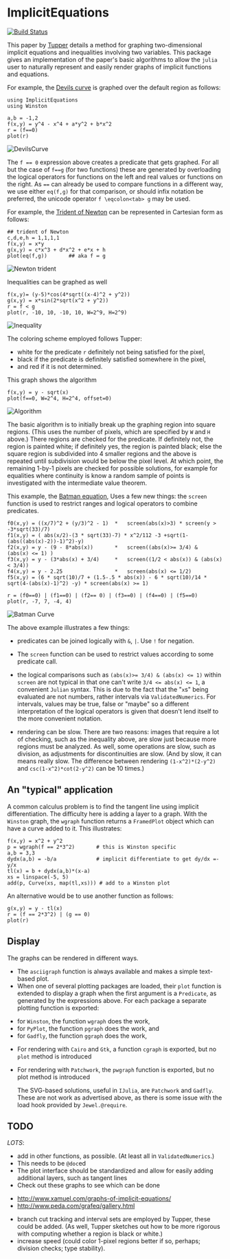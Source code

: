# ImplicitEquations

[![Build Status](https://travis-ci.org/jverzani/ImplicitEquations.jl.svg?branch=master)](https://travis-ci.org/jverzani/ImplicitEquations.jl)



This paper by
[Tupper](http://www.dgp.toronto.edu/people/mooncake/papers/SIGGRAPH2001_Tupper.pdf)
details a method for graphing two-dimensional implicit equations and
inequalities involving two variables. This package gives an
implementation of the  paper's basic algorithms to allow
the `julia` user to naturally represent and easily render graphs of
implicit functions and equations.



For example, the
[Devils curve](http://www-groups.dcs.st-and.ac.uk/~history/Curves/Devils.html)
is graphed over the default region as follows:

```
using ImplicitEquations
using Winston 

a,b = -1,2
f(x,y) = y^4 - x^4 + a*y^2 + b*x^2
r = (f==0)
plot(r)
```

![DevilsCurve](http://i.imgur.com/LChTzC1.png)


The `f == 0` expression above creates a predicate that gets
graphed. For all but the case of `f==g` (for two functions) these are
generated by overloading the logical operators for functions on the
left and real values or functions on the right. As `==` can already be
used to compare functions in a different way, we use either `eq(f,g)`
for that comparison, or should infix notation be preferred, the unicode
operator `f \eqcolon<tab> g` may be used.

For example, the
[Trident of Newton](http://www-history.mcs.st-and.ac.uk/Curves/Trident.html)
can be represented in Cartesian form as follows:

```
## trident of Newton
c,d,e,h = 1,1,1,1
f(x,y) = x*y
g(x,y) = c*x^3 + d*x^2 + e*x + h
plot(eq(f,g))       ## aka f ≕ g
```

![Newton trident](http://i.imgur.com/7NxtUsK.png)


Inequalities can be graphed as well

```
f(x,y)= (y-5)*cos(4*sqrt((x-4)^2 + y^2))
g(x,y) = x*sin(2*sqrt(x^2 + y^2))
r = f < g
plot(r, -10, 10, -10, 10, W=2^9, H=2^9)
```

![Inequality](http://i.imgur.com/aEFjlTp.png)


The coloring scheme employed follows Tupper:

* white for the predicate `r` definitely not being satisfied for the pixel,
* black if the predicate is definitely satisfied somewhere in the pixel,
* and red if it is not determined.


This graph  shows the algorithm

```
f(x,y) = y - sqrt(x)
plot(f==0, W=2^4, H=2^4, offset=0)
```

![Algorithm](http://i.imgur.com/8Mtmb7v.png)

The basic algorithm is to initially break up the graphing region into
square regions. (This uses the number of pixels, which are specified
by `W` and `H` above.)  There regions are checked for the
predicate. If definitely not, the region is painted white; if
definitely yes, the region is painted black; else the square region is
subdivided into 4 smaller regions and the above is repeated until
subdivision would be below the pixel level. At which point, the
remaining 1-by-1 pixels are checked for possible solutions, for
example for equalities where continuity is know a random sample of
points is investigated with the intermediate value theorem.


This example, the
[Batman equation](http://yangkidudel.wordpress.com/2011/08/02/love-and-mathematics/),
Uses a few new things: the `screen` function is used to restrict
ranges and logical operators to combine predicates.

```
f0(x,y) = ((x/7)^2 + (y/3)^2 - 1)  *   screen(abs(x)>3) * screen(y > -3*sqrt(33)/7) 
f1(x,y) = ( abs(x/2)-(3 * sqrt(33)-7) * x^2/112 -3 +sqrt(1-(abs((abs(x)-2))-1)^2)-y)
f2(x,y) = y - (9 - 8*abs(x))       *   screen((abs(x)>= 3/4) &  (abs(x) <= 1) )
f3(x,y) = y - (3*abs(x) + 3/4)     *   screen((1/2 < abs(x)) & (abs(x) < 3/4))
f4(x,y) = y - 2.25                 *   screen(abs(x) <= 1/2) 
f5(x,y) = (6 * sqrt(10)/7 + (1.5-.5 * abs(x)) - 6 * sqrt(10)/14 * sqrt(4-(abs(x)-1)^2) -y) * screen(abs(x) >= 1)

r = (f0==0) | (f1==0) | (f2== 0) | (f3==0) | (f4==0) | (f5==0)
plot(r, -7, 7, -4, 4)
```

![Batman Curve](http://i.imgur.com/Buyd9Fb.png)

The above example illustrates a few things:

* predicates can be joined logically with `&`, `|`. Use `!` for negation.

* The `screen` function can be used to restrict values according to
  some predicate call.

* the logical comparisons such as `(abs(x)>= 3/4) & (abs(x) <= 1)`
  within `screen` are not typical in that one can't write `3/4 <=
  abs(x) <= 1`, a convenient `Julian` syntax. This is due to the fact that the "`x`s"
  being evaluated are not numbers, rather intervals via
  `ValidatedNumerics`. For intervals, values may be true, false or
  "maybe" so a different interpretation of the logical operators is
  given that doesn't lend itself to the more convenient notation.

* rendering can be slow. There are two reasons: images that require a
  lot of checking, such as the inequality above, are slow just because
  more regions must be analyzed. As well, some operations are slow,
  such as division, as adjustments for discontinuities are slow. (And
  by slow, it can means really slow. The difference between rendering
  `(1-x^2)*(2-y^2)` and `csc(1-x^2)*cot(2-y^2)` can be 10 times.)

## An "typical" application

A common calculus problem is to find the tangent line using implicit
differentiation. The difficulty here is adding a layer to a
graph. With the `Winston` graph, the `wgraph` function returns a
`FramedPlot` object which can have a curve added to it. This
illustrates:

```
f(x,y) = x^2 + y^2
p = wgraph(f == 2*3^2)       # this is Winston specific
a,b = 3,3
dydx(a,b) = -b/a             # implicit differentiate to get dy/dx =-y/x
tl(x) = b + dydx(a,b)*(x-a)  
xs = linspace(-5, 5)
add(p, Curve(xs, map(tl,xs))) # add to a Winston plot
```

An alternative would be to use another function as follows:

```
g(x,y) = y - tl(x)
r = (f == 2*3^2) | (g == 0)
plot(r)
```

## Display

The graphs can be rendered in different ways.

* The `asciigraph` function is always available and makes a simple text-based plot.
* When one of several plotting packages are loaded, their `plot` function is extended to display a graph when the first argument is a `Predicate`, as generated by the expressions above. For each package a separate plotting function is exported:
- for `Winston`, the function  `wgraph` does the work,
- for `PyPlot`, the function  `pgraph` does the work, and
- for `Gadfly`, the function  `ggraph` does the work,
* For rendering with `Cairo` and `Gtk`, a function `cgraph` is exported, but no `plot` method is introduced
* For rendering with `Patchwork`, the `pwgraph` function is exported, but no plot method is introduced

  The SVG-based solutions, useful in `IJulia`, are `Patchwork` and
  `Gadfly`. These are not work as advertised above, as there is some
  issue with the load hook provided by `Jewel.@require`.


## TODO

*LOTS*:

* add in other functions, as possible. (At least all in `ValidatedNumerics`.)
* This needs to be `@doc`ed
* The plot interface should be standardized and allow for easily adding additional layers, such as tangent lines
* Check out these graphs to see which can be done
- http://www.xamuel.com/graphs-of-implicit-equations/
- http://www.peda.com/grafeq/gallery.html
* branch cut tracking and interval sets are employed by Tupper, these could be added. (As well, Tupper sketches out how to be more rigorous with computing whether a region is black or white.)
* increase speed (could color 1-pixel regions better if so, perhaps; division checks; type stability).

